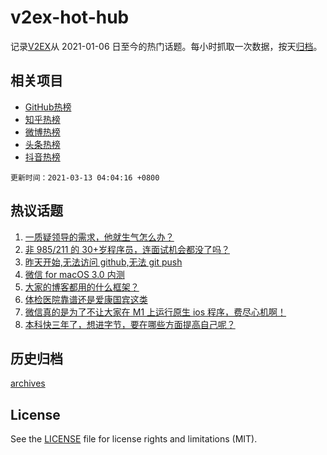 # v2ex-hot-hub

 记录[V2EX](https://www.v2ex.com/)从 2021-01-06 日至今的热门话题。每小时抓取一次数据，按天[归档](archives)。
 
 ## 相关项目

- [GitHub热榜](https://github.com/lonnyzhang423/github-hot-hub)
- [知乎热榜](https://github.com/lonnyzhang423/zhihu-hot-hub)
- [微博热榜](https://github.com/lonnyzhang423/weibo-hot-hub)
- [头条热榜](https://github.com/lonnyzhang423/toutiao-hot-hub)
- [抖音热榜](https://github.com/lonnyzhang423/douyin-hot-hub)


 `更新时间：2021-03-13 04:04:16 +0800`

## 热议话题

1. [一质疑领导的需求，他就生气怎么办？](https://www.v2ex.com/t/761064)
1. [非 985/211 的 30+岁程序员，连面试机会都没了吗？](https://www.v2ex.com/t/760929)
1. [昨天开始,无法访问 github,无法 git push](https://www.v2ex.com/t/760912)
1. [微信 for macOS 3.0 内测](https://www.v2ex.com/t/760884)
1. [大家的博客都用的什么框架？](https://www.v2ex.com/t/760952)
1. [体检医院靠谱还是爱康国宾这类](https://www.v2ex.com/t/760903)
1. [微信真的是为了不让大家在 M1 上运行原生 ios 程序，费尽心机啊！](https://www.v2ex.com/t/760885)
1. [本科快三年了，想进字节，要在哪些方面提高自己呢？](https://www.v2ex.com/t/760880)

## 历史归档

[archives](archives)

## License

See the [LICENSE](LICENSE) file for license rights and limitations (MIT).

